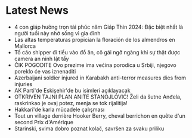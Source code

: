 # Latest News
-  4 con giáp hưởng trọn tài phúc năm Giáp Thìn 2024: Đặc biệt nhất là người tuổi này nhờ sống vì gia đình
-  Las altas temperaturas propician la floración de los almendros en Mallorca
-  Tố cáo shipper đi tiểu vào đồ ăn, cô gái ngỡ ngàng khi sự thật được camera an ninh lật tẩy
-  ČIK POGODITE Ovo prezime ima većina porodica u Srbiji, njegovo poreklo će vas iznenaditi
-  Azerbaijani soldier injured in Karabakh anti-terror measures dies from injuries
-  AK Parti'de Eskişehir'de bu isimleri açıklayacak
-  OTKRIVEN TAJNI PLAN ANITE STANOJLOVIĆ! Želi da šutne Anđela, raskrinkao je ovaj potez, menja se tok rijalitija!
-  Hakkari'de karla mücadele çalışması
-  Tout un village derrière Hooker Berry, cheval berrichon en quête d'un second Prix d'Amérique
-  Starinski, svima dobro poznat kolač, savršen za svaku priliku
